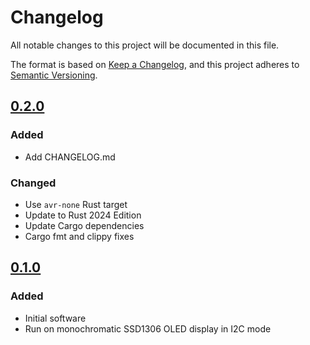 # Changelog

All notable changes to this project will be documented in this file.

The format is based on [Keep a Changelog](https://keepachangelog.com/en/1.1.0/),
and this project adheres to [Semantic Versioning](https://semver.org/spec/v2.0.0.html).

## [0.2.0]

### Added

- Add CHANGELOG.md

### Changed

- Use `avr-none` Rust target
- Update to Rust 2024 Edition
- Update Cargo dependencies
- Cargo fmt and clippy fixes

## [0.1.0]

### Added

- Initial software
- Run on monochromatic SSD1306 OLED display in I2C mode

[0.2.0]: https://github.com/jordanhalase/uHouse-rs/releases/tag/v0.2.0
[0.1.0]: https://github.com/jordanhalase/uHouse-rs/releases/tag/v0.1.0
